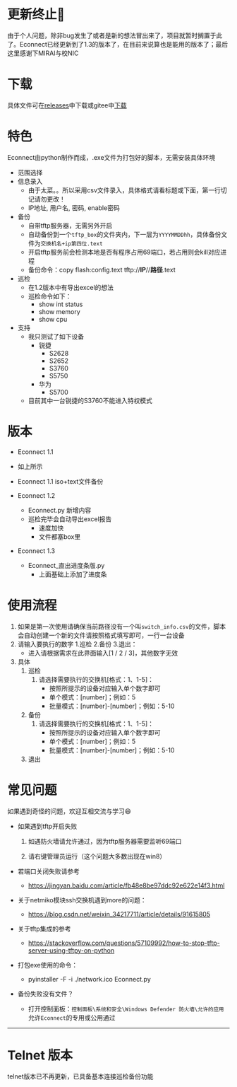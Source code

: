 # 更新终止🚧

由于个人问题，除非bug发生了或者是新的想法冒出来了，项目就暂时搁置于此了。Econnect已经更新到了1.3的版本了，在目前来说算也是能用的版本了；最后这里感谢下MIRAI与校NIC

# 下载

具体文件可在[releases](https://github.com/MLLR-L/Econnect/releases)中下载或gitee中[下载](https://gitee.com/bittrabbit/Emotion)


# 特色

Econnect由python制作而成，.exe文件为打包好的脚本，无需安装具体环境

* 范围选择
* 信息录入
  * 由于太菜。。所以采用csv文件录入，具体格式请看标题或下面，第一行切记请勿更改！
  * IP地址, 用户名, 密码, enable密码
* 备份
  * 自带tftp服务器，无需另外开启
  * 自动备份到一个`tftp_box`的文件夹内，下一层为`YYYYMMDDhh`，具体备份文件为`交换机名+ip第四位.text`
  * 开启tftp服务前会检测本地是否有程序占用69端口，若占用则会kill对应进程
  * 备份命令：copy flash:config.text tftp://**IP**//**路径**.text
* 巡检
  * 在1.2版本中有导出excel的想法
  * 巡检命令如下：
    * show int status
    * show memory
    * show cpu
* 支持
  * 我只测试了如下设备
    * 锐捷
      * S2628
      * S2652
      * S3760
      * S5750
    * 华为
      * S5700
  * 目前其中一台锐捷的S3760不能进入特权模式

# 版本

*  Econnect 1.1

  * 如上所示
  * Econnect 1.1 iso+text文件备份
* Econnect 1.2

  * Econnect.py 新增内容
  * 巡检完毕会自动导出excel报告
    * 速度加快
    * 文件都塞box里
*  Econnect 1.3
   * Econnect_直出进度条版.py
     * 上面基础上添加了进度条

# 使用流程

1. 如果是第一次使用请确保当前路径没有一个叫`switch_info.csv`的文件，脚本会自动创建一个新的文件请按照格式填写即可，一行一台设备
2. 请输入要执行的数字  1.巡检 2.备份 3.退出：
   * 进入请根据需求在此界面输入[1 / 2 / 3]，其他数字无效
3. 具体
   1. 巡检
      1. 请选择需要执行的交换机[格式：1、1-5]：
         * 按照所提示的设备对应输入单个数字即可
         * 单个模式：[number]；例如：5
         * 批量模式：[number]-[number]；例如：5-10
   2. 备份
      1. 请选择需要执行的交换机[格式：1、1-5]：
         * 按照所提示的设备对应输入单个数字即可
         * 单个模式：[number]；例如：5
         * 批量模式：[number]-[number]；例如：5-10
   3. 退出


# 常见问题

如果遇到奇怪的问题，欢迎互相交流与学习😄️

* 如果遇到tftp开启失败

  1. 如遇防火墙请允许通过，因为tftp服务器需要监听69端口

  2. 请右键管理员运行（这个问题大多数出现在win8）
* 若端口关闭失败请参考

  * https://jingyan.baidu.com/article/fb48e8be97ddc92e622e14f3.html
* 关于netmiko模块ssh交换机遇到more的问题：

  * https://blog.csdn.net/weixin_34217711/article/details/91615805
* 关于tftp集成的参考

  * https://stackoverflow.com/questions/57109992/how-to-stop-tftp-server-using-tftpy-on-python
* 打包exe使用的命令：

   * pyinstaller  -F -i ./network.ico  Econnect.py
* 备份失败没有文件？
   * 打开控制面板：`控制面板\系统和安全\Windows Defender 防火墙\允许的应用`允许`Econnect`的专用或公用通过

-------
# Telnet 版本
telnet版本已不再更新，已具备基本连接巡检备份功能
